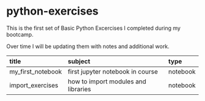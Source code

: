 # python-exercises

This is the first set of Basic Python Excercises I completed during my bootcamp.

Over time I will be updating them with notes and additional work.

|title               |subject                               | type    |
|:---                |:---                                  |:---       |
|my_first_notebook   | first jupyter notebook in course     |notebook      |
|import_exercises    |how to import modules and libraries   |notebook           |